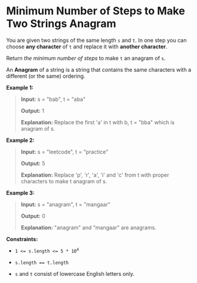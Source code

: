 # Minimum Number of Steps to Make Two Strings Anagram

You are given two strings of the same length <code>s</code> and <code>t</code>. In one step you can choose **any character** of <code>t</code> and replace it with **another character**.

Return *the minimum number of steps* to make <code>t</code> an anagram of <code>s</code>.

An **Anagram** of a string is a string that contains the same characters with a different (or the same) ordering.


**Example 1:**
>
> **Input:** s = "bab", t = "aba"
>
> **Output:** 1
>
> **Explanation:** Replace the first 'a' in t with b, t = "bba" which is anagram of s.

**Example 2:**
>
> **Input:** s = "leetcode", t = "practice"
>
> **Output:** 5
>
> **Explanation:** Replace 'p', 'r', 'a', 'i' and 'c' from t with proper characters to make t anagram of s.

**Example 3:**
>
> **Input:** s = "anagram", t = "mangaar"
>
> **Output:** 0
>
> **Explanation:** "anagram" and "mangaar" are anagrams.


**Constraints:**

- <code>1 &lt;= s.length &lt;= 5 * 10<sup>4</sup></code>

- <code>s.length == t.length</code>

- <code>s</code> and <code>t</code> consist of lowercase English letters only.
